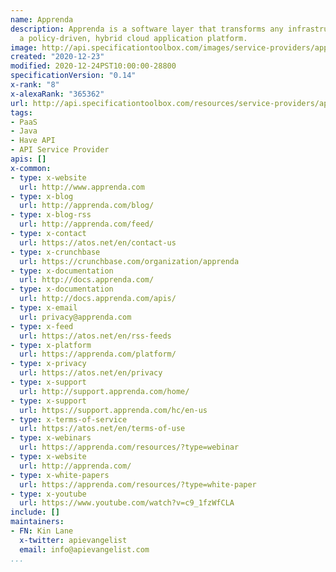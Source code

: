 ```yaml
---
name: Apprenda
description: Apprenda is a software layer that transforms any infrastructure into
  a policy-driven, hybrid cloud application platform.
image: http://api.specificationtoolbox.com/images/service-providers/apprenda.jpg
created: "2020-12-23"
modified: 2020-12-24PST10:00:00-28800
specificationVersion: "0.14"
x-rank: "8"
x-alexaRank: "365362"
url: http://api.specificationtoolbox.com/resources/service-providers/apprenda/
tags:
- PaaS
- Java
- Have API
- API Service Provider
apis: []
x-common:
- type: x-website
  url: http://www.apprenda.com
- type: x-blog
  url: http://apprenda.com/blog/
- type: x-blog-rss
  url: http://apprenda.com/feed/
- type: x-contact
  url: https://atos.net/en/contact-us
- type: x-crunchbase
  url: https://crunchbase.com/organization/apprenda
- type: x-documentation
  url: http://docs.apprenda.com/
- type: x-documentation
  url: http://docs.apprenda.com/apis/
- type: x-email
  url: privacy@apprenda.com
- type: x-feed
  url: https://atos.net/en/rss-feeds
- type: x-platform
  url: https://apprenda.com/platform/
- type: x-privacy
  url: https://atos.net/en/privacy
- type: x-support
  url: http://support.apprenda.com/home/
- type: x-support
  url: https://support.apprenda.com/hc/en-us
- type: x-terms-of-service
  url: https://atos.net/en/terms-of-use
- type: x-webinars
  url: https://apprenda.com/resources/?type=webinar
- type: x-website
  url: http://apprenda.com/
- type: x-white-papers
  url: https://apprenda.com/resources/?type=white-paper
- type: x-youtube
  url: https://www.youtube.com/watch?v=c9_1fzWfCLA
include: []
maintainers:
- FN: Kin Lane
  x-twitter: apievangelist
  email: info@apievangelist.com
...
```

